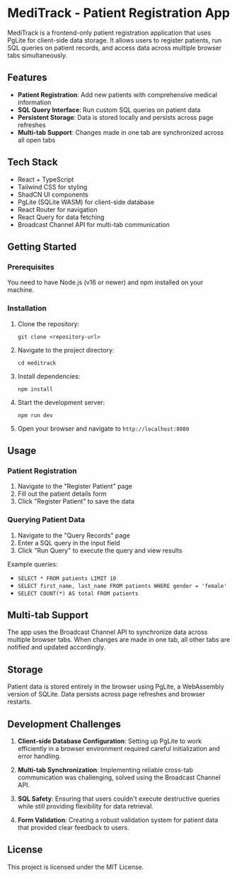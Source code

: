 
# MediTrack - Patient Registration App

MediTrack is a frontend-only patient registration application that uses PgLite for client-side data storage. It allows users to register patients, run SQL queries on patient records, and access data across multiple browser tabs simultaneously.

## Features

- **Patient Registration**: Add new patients with comprehensive medical information
- **SQL Query Interface**: Run custom SQL queries on patient data
- **Persistent Storage**: Data is stored locally and persists across page refreshes
- **Multi-tab Support**: Changes made in one tab are synchronized across all open tabs

## Tech Stack

- React + TypeScript
- Tailwind CSS for styling
- ShadCN UI components
- PgLite (SQLite WASM) for client-side database
- React Router for navigation
- React Query for data fetching
- Broadcast Channel API for multi-tab communication

## Getting Started

### Prerequisites

You need to have Node.js (v16 or newer) and npm installed on your machine.

### Installation

1. Clone the repository:
   ```
   git clone <repository-url>
   ```

2. Navigate to the project directory:
   ```
   cd meditrack
   ```

3. Install dependencies:
   ```
   npm install
   ```

4. Start the development server:
   ```
   npm run dev
   ```

5. Open your browser and navigate to `http://localhost:8080`

## Usage

### Patient Registration

1. Navigate to the "Register Patient" page
2. Fill out the patient details form
3. Click "Register Patient" to save the data

### Querying Patient Data

1. Navigate to the "Query Records" page
2. Enter a SQL query in the input field
3. Click "Run Query" to execute the query and view results

Example queries:
- `SELECT * FROM patients LIMIT 10`
- `SELECT first_name, last_name FROM patients WHERE gender = 'female'`
- `SELECT COUNT(*) AS total FROM patients`

## Multi-tab Support

The app uses the Broadcast Channel API to synchronize data across multiple browser tabs. When changes are made in one tab, all other tabs are notified and updated accordingly.

## Storage

Patient data is stored entirely in the browser using PgLite, a WebAssembly version of SQLite. Data persists across page refreshes and browser restarts.

## Development Challenges

1. **Client-side Database Configuration**: Setting up PgLite to work efficiently in a browser environment required careful initialization and error handling.

2. **Multi-tab Synchronization**: Implementing reliable cross-tab communication was challenging, solved using the Broadcast Channel API.

3. **SQL Safety**: Ensuring that users couldn't execute destructive queries while still providing flexibility for data retrieval.

4. **Form Validation**: Creating a robust validation system for patient data that provided clear feedback to users.

## License

This project is licensed under the MIT License.
